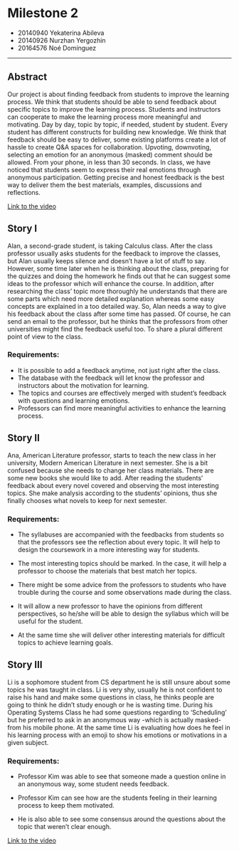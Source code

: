 
# Milestone 2

- 20140940 Yekaterina Abileva
- 20140926 Nurzhan Yergozhin
- 20164576 Noé Domínguez


---
## Abstract
Our project is about finding feedback from students to improve the learning process. We think that students should be able to send feedback about specific topics to improve the learning process. Students and instructors can cooperate to make the learning process more meaningful and motivating. Day by day, topic by topic, if needed, student by student. Every student has different constructs for building new knowledge.
We think that feedback should be easy to deliver, some existing platforms create a lot of hassle to create Q&A spaces for collaboration. Upvoting, downvoting, selecting an emotion for an anonymous (masked) comment should be allowed. From your phone, in less than 30 seconds. In class, we have noticed that students seem to express their real emotions through anonymous participation. Getting precise and honest feedback is the best way to deliver them the best materials, examples, discussions and reflections.

[Link to the video](https://www.youtube.com/watch?v=s3SI56GxMRI)



## Story I
Alan, a second-grade student, is taking Calculus class. After the class professor usually asks students for the feedback to improve the classes, but Alan usually keeps silence and doesn’t have a lot of stuff to say. However, some time later when he is thinking about the class, preparing for the quizzes and doing the homework he finds out that he can suggest some ideas to the professor which will enhance the course. In addition, after researching the class’ topic more thoroughly he understands that there are some parts which need more detailed explanation whereas some easy concepts are explained in a too detailed way. So, Alan needs a way to give his feedback about the class after some time has passed. Of course, he can send an email to the professor, but he thinks that the professors from other universities might find the feedback useful too. To share a plural different point of view to the class.

### Requirements:
- It is possible to add a feedback anytime, not just right after the class.
- The database with the feedback will let know the professor and instructors about the motivation for learning.
- The topics and courses are effectively merged with student’s feedback with questions and learning emotions.
- Professors can find more meaningful activities to enhance the learning process.


## Story II
Ana, American Literature professor, starts to teach the new class in her university, Modern American Literature in next semester. She is a bit confused because she needs to change her class materials. There are some new books she would like to add. After reading the students’ feedback about every novel covered and observing the most interesting topics. She make analysis according to the students’ opinions, thus she finally chooses what novels to keep for next semester.

### Requirements:
- The syllabuses are accompanied with the feedbacks from students so that the professors see the reflection about every topic. It will help to design the coursework in a more interesting way for students.

- The most interesting topics should be marked. In the case, it will help a professor to choose the materials that best match her topics.

- There might be some advice from the professors to students who have trouble during the course and some observations made during the class.

- It will allow a new professor to have the opinions from different perspectives,  so he/she will be able to design the syllabus which will be useful for the student.

- At the same time she will deliver other interesting materials for difficult topics to achieve learning goals.



## Story III
Li is a sophomore student from CS department he is still unsure about some topics he was taught in class. Li is very shy, usually he is not confident to raise his hand and make some questions in class, he thinks people are going to think he didn’t study enough or he is wasting time. During his Operating Systems Class he had some questions regarding to ‘Scheduling’ but he preferred to ask in an anonymous way -which is actually masked- from his mobile phone. At the same time Li is evaluating how does he feel in his learning process with an emoji to show his emotions or motivations in a given subject.

### Requirements:

- Professor Kim was able to see that someone made a question online in an anonymous way, some student needs feedback.

- Professor Kim can see how are the students feeling in their learning process to keep them motivated.

- He is also able to see some consensus around the questions about the topic that weren’t clear enough.


[Link to the video](https://www.youtube.com/watch?v=s3SI56GxMRI)

